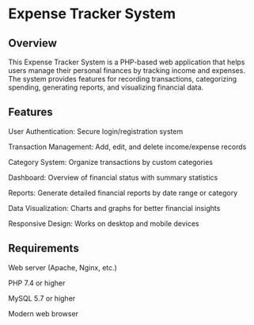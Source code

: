 # Expense Tracker System
## Overview

This Expense Tracker System is a PHP-based web application that helps users manage their personal finances by tracking income and expenses. The system provides features for recording transactions, categorizing spending, generating reports, and visualizing financial data.

## Features
User Authentication: Secure login/registration system

Transaction Management: Add, edit, and delete income/expense records

Category System: Organize transactions by custom categories

Dashboard: Overview of financial status with summary statistics

Reports: Generate detailed financial reports by date range or category

Data Visualization: Charts and graphs for better financial insights

Responsive Design: Works on desktop and mobile devices

## Requirements
Web server (Apache, Nginx, etc.)

PHP 7.4 or higher

MySQL 5.7 or higher

Modern web browser

